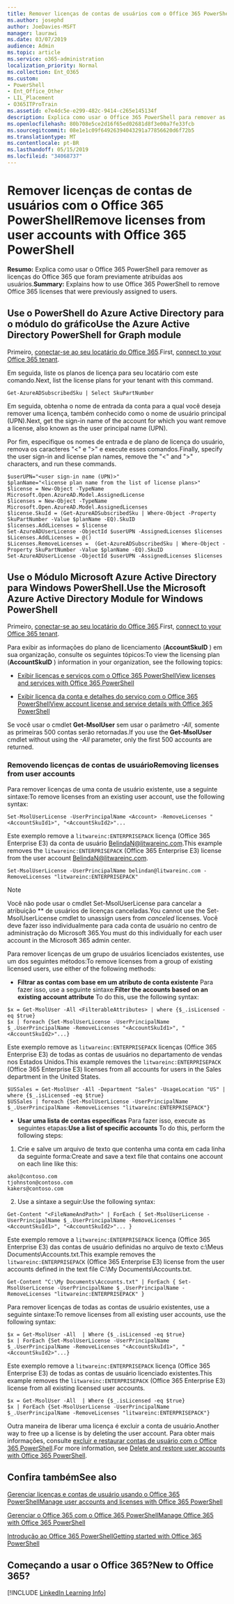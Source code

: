 ```yaml
---
title: Remover licenças de contas de usuários com o Office 365 PowerShell
ms.author: josephd
author: JoeDavies-MSFT
manager: laurawi
ms.date: 03/07/2019
audience: Admin
ms.topic: article
ms.service: o365-administration
localization_priority: Normal
ms.collection: Ent_O365
ms.custom:
- PowerShell
- Ent_Office_Other
- LIL_Placement
- O365ITProTrain
ms.assetid: e7e4dc5e-e299-482c-9414-c265e145134f
description: Explica como usar o Office 365 PowerShell para remover as licenças do Office 365 que foram previamente atribuídas aos usuários.
ms.openlocfilehash: 80b708e5ce2d16f65ed02681d8f3e00a7fe33fcb
ms.sourcegitcommit: 08e1e1c09f64926394043291a77856620d6f72b5
ms.translationtype: MT
ms.contentlocale: pt-BR
ms.lasthandoff: 05/15/2019
ms.locfileid: "34068737"
---
```

# <a name="remove-licenses-from-user-accounts-with-office-365-powershell"></a><span data-ttu-id="925ff-103">Remover licenças de contas de usuários com o Office 365 PowerShell</span><span class="sxs-lookup"><span data-stu-id="925ff-103">Remove licenses from user accounts with Office 365 PowerShell</span></span>

<span data-ttu-id="925ff-104">**Resumo:** Explica como usar o Office 365 PowerShell para remover as licenças do Office 365 que foram previamente atribuídas aos usuários.</span><span class="sxs-lookup"><span data-stu-id="925ff-104">**Summary:** Explains how to use Office 365 PowerShell to remove Office 365 licenses that were previously assigned to users.</span></span>

## <a name="use-the-azure-active-directory-powershell-for-graph-module"></a><span data-ttu-id="925ff-105">Use o PowerShell do Azure Active Directory para o módulo do gráfico</span><span class="sxs-lookup"><span data-stu-id="925ff-105">Use the Azure Active Directory PowerShell for Graph module</span></span>

<span data-ttu-id="925ff-106">Primeiro, [conectar-se ao seu locatário do Office 365](connect-to-office-365-powershell.md#connect-with-the-azure-active-directory-powershell-for-graph-module).</span><span class="sxs-lookup"><span data-stu-id="925ff-106">First, [connect to your Office 365 tenant](connect-to-office-365-powershell.md#connect-with-the-azure-active-directory-powershell-for-graph-module).</span></span>
  

<span data-ttu-id="925ff-107">Em seguida, liste os planos de licença para seu locatário com este comando.</span><span class="sxs-lookup"><span data-stu-id="925ff-107">Next, list the license plans for your tenant with this command.</span></span>

```
Get-AzureADSubscribedSku | Select SkuPartNumber
```

<span data-ttu-id="925ff-108">Em seguida, obtenha o nome de entrada da conta para a qual você deseja remover uma licença, também conhecido como o nome de usuário principal (UPN).</span><span class="sxs-lookup"><span data-stu-id="925ff-108">Next, get the sign-in name of the account for which you want remove a license, also known as the user principal name (UPN).</span></span>

<span data-ttu-id="925ff-109">Por fim, especifique os nomes de entrada e de plano de licença do usuário, remova os caracteres "<" e ">" e execute esses comandos.</span><span class="sxs-lookup"><span data-stu-id="925ff-109">Finally, specify the user sign-in and license plan names, remove the "<" and ">" characters, and run these commands.</span></span>

```
$userUPN="<user sign-in name (UPN)>"
$planName="<license plan name from the list of license plans>"
$license = New-Object -TypeName Microsoft.Open.AzureAD.Model.AssignedLicense
$licenses = New-Object -TypeName Microsoft.Open.AzureAD.Model.AssignedLicenses
$license.SkuId = (Get-AzureADSubscribedSku | Where-Object -Property SkuPartNumber -Value $planName -EQ).SkuID
$licenses.AddLicenses = $license
Set-AzureADUserLicense -ObjectId $userUPN -AssignedLicenses $licenses
$Licenses.AddLicenses = @()
$Licenses.RemoveLicenses =  (Get-AzureADSubscribedSku | Where-Object -Property SkuPartNumber -Value $planName -EQ).SkuID
Set-AzureADUserLicense -ObjectId $userUPN -AssignedLicenses $licenses
```

## <a name="use-the-microsoft-azure-active-directory-module-for-windows-powershell"></a><span data-ttu-id="925ff-110">Use o Módulo Microsoft Azure Active Directory para Windows PowerShell.</span><span class="sxs-lookup"><span data-stu-id="925ff-110">Use the Microsoft Azure Active Directory Module for Windows PowerShell</span></span>

<span data-ttu-id="925ff-111">Primeiro, [conectar-se ao seu locatário do Office 365](connect-to-office-365-powershell.md#connect-with-the-microsoft-azure-active-directory-module-for-windows-powershell).</span><span class="sxs-lookup"><span data-stu-id="925ff-111">First, [connect to your Office 365 tenant](connect-to-office-365-powershell.md#connect-with-the-microsoft-azure-active-directory-module-for-windows-powershell).</span></span>

   
<span data-ttu-id="925ff-112">Para exibir as informações do plano de licenciamento (**AccountSkuID** ) em sua organização, consulte os seguintes tópicos:</span><span class="sxs-lookup"><span data-stu-id="925ff-112">To view the licensing plan (**AccountSkuID** ) information in your organization, see the following topics:</span></span>
    
  - [<span data-ttu-id="925ff-113">Exibir licenças e serviços com o Office 365 PowerShell</span><span class="sxs-lookup"><span data-stu-id="925ff-113">View licenses and services with Office 365 PowerShell</span></span>](view-licenses-and-services-with-office-365-powershell.md)
    
  - [<span data-ttu-id="925ff-114">Exibir licença da conta e detalhes do serviço com o Office 365 PowerShell</span><span class="sxs-lookup"><span data-stu-id="925ff-114">View account license and service details with Office 365 PowerShell</span></span>](view-account-license-and-service-details-with-office-365-powershell.md)
    
<span data-ttu-id="925ff-115">Se você usar o cmdlet **Get-MsolUser** sem usar o parâmetro _-All_, somente as primeiras 500 contas serão retornadas.</span><span class="sxs-lookup"><span data-stu-id="925ff-115">If you use the **Get-MsolUser** cmdlet without using the _-All_ parameter, only the first 500 accounts are returned.</span></span>
    
### <a name="removing-licenses-from-user-accounts"></a><span data-ttu-id="925ff-116">Removendo licenças de contas de usuário</span><span class="sxs-lookup"><span data-stu-id="925ff-116">Removing licenses from user accounts</span></span>

<span data-ttu-id="925ff-117">Para remover licenças de uma conta de usuário existente, use a seguinte sintaxe:</span><span class="sxs-lookup"><span data-stu-id="925ff-117">To remove licenses from an existing user account, use the following syntax:</span></span>
  
```
Set-MsolUserLicense -UserPrincipalName <Account> -RemoveLicenses "<AccountSkuId1>", "<AccountSkuId2>"...
```

<span data-ttu-id="925ff-118">Este exemplo remove a `litwareinc:ENTERPRISEPACK` licença (Office 365 Enterprise E3) da conta de usuário BelindaN@litwareinc.com.</span><span class="sxs-lookup"><span data-stu-id="925ff-118">This example removes the `litwareinc:ENTERPRISEPACK` (Office 365 Enterprise E3) license from the user account BelindaN@litwareinc.com.</span></span>
  
```
Set-MsolUserLicense -UserPrincipalName belindan@litwareinc.com -RemoveLicenses "litwareinc:ENTERPRISEPACK"
```

>[!Note]
><span data-ttu-id="925ff-119">Você não pode usar o cmdlet Set-MsolUserLicense para cancelar a atribuição \*\* de usuários de licenças canceladas.</span><span class="sxs-lookup"><span data-stu-id="925ff-119">You cannot use the Set-MsolUserLicense cmdlet to unassign users from *canceled* licenses.</span></span> <span data-ttu-id="925ff-120">Você deve fazer isso individualmente para cada conta de usuário no centro de administração do Microsoft 365.</span><span class="sxs-lookup"><span data-stu-id="925ff-120">You must do this individually for each user account in the Microsoft 365 admin center.</span></span>
>

<span data-ttu-id="925ff-121">Para remover licenças de um grupo de usuários licenciados existentes, use um dos seguintes métodos:</span><span class="sxs-lookup"><span data-stu-id="925ff-121">To remove licenses from a group of existing licensed users, use either of the following methods:</span></span>
  
- <span data-ttu-id="925ff-122">**Filtrar as contas com base em um atributo de conta existente** Para fazer isso, use a seguinte sintaxe:</span><span class="sxs-lookup"><span data-stu-id="925ff-122">**Filter the accounts based on an existing account attribute** To do this, use the following syntax:</span></span>
    
```
$x = Get-MsolUser -All <FilterableAttributes> | where {$_.isLicensed -eq $true}
$x | foreach {Set-MsolUserLicense -UserPrincipalName $_.UserPrincipalName -RemoveLicenses "<AccountSkuId1>", "<AccountSkuId2>"...}
```

<span data-ttu-id="925ff-123">Este exemplo remove as `litwareinc:ENTERPRISEPACK` licenças (Office 365 Enterprise E3) de todas as contas de usuários no departamento de vendas nos Estados Unidos.</span><span class="sxs-lookup"><span data-stu-id="925ff-123">This example removes the  `litwareinc:ENTERPRISEPACK` (Office 365 Enterprise E3) licenses from all accounts for users in the Sales department in the United States.</span></span>
    
```
$USSales = Get-MsolUser -All -Department "Sales" -UsageLocation "US" | where {$_.isLicensed -eq $true}
$USSales | foreach {Set-MsolUserLicense -UserPrincipalName $_.UserPrincipalName -RemoveLicenses "litwareinc:ENTERPRISEPACK"}
```

- <span data-ttu-id="925ff-124">**Usar uma lista de contas específicas** Para fazer isso, execute as seguintes etapas:</span><span class="sxs-lookup"><span data-stu-id="925ff-124">**Use a list of specific accounts** To do this, perform the following steps:</span></span>
    
1. <span data-ttu-id="925ff-125">Crie e salve um arquivo de texto que contenha uma conta em cada linha da seguinte forma:</span><span class="sxs-lookup"><span data-stu-id="925ff-125">Create and save a text file that contains one account on each line like this:</span></span>
    
  ```
akol@contoso.com
tjohnston@contoso.com
kakers@contoso.com
  ```

2. <span data-ttu-id="925ff-126">Use a sintaxe a seguir:</span><span class="sxs-lookup"><span data-stu-id="925ff-126">Use the following syntax:</span></span>
    
  ```
  Get-Content "<FileNameAndPath>" | ForEach { Set-MsolUserLicense -UserPrincipalName $_.UserPrincipalName -RemoveLicenses "<AccountSkuId1>", "<AccountSkuId2>"... }
  ```

<span data-ttu-id="925ff-127">Este exemplo remove a `litwareinc:ENTERPRISEPACK` licença (Office 365 Enterprise E3) das contas de usuário definidas no arquivo de texto c:\Meus Documents\Accounts.txt.</span><span class="sxs-lookup"><span data-stu-id="925ff-127">This example removes the  `litwareinc:ENTERPRISEPACK` (Office 365 Enterprise E3) license from the user accounts defined in the text file C:\My Documents\Accounts.txt.</span></span>
    
  ```
  Get-Content "C:\My Documents\Accounts.txt" | ForEach { Set-MsolUserLicense -UserPrincipalName $_.UserPrincipalName -RemoveLicenses "litwareinc:ENTERPRISEPACK" }
  ```

<span data-ttu-id="925ff-128">Para remover licenças de todas as contas de usuário existentes, use a seguinte sintaxe:</span><span class="sxs-lookup"><span data-stu-id="925ff-128">To remove licenses from all existing user accounts, use the following syntax:</span></span>
  
```
$x = Get-MsolUser -All  | Where {$_.isLicensed -eq $true}
$x | ForEach {Set-MsolUserLicense -UserPrincipalName $_.UserPrincipalName -RemoveLicenses "<AccountSkuId1>", "<AccountSkuId2>"...}
```

<span data-ttu-id="925ff-129">Este exemplo remove a `litwareinc:ENTERPRISEPACK` licença (Office 365 Enterprise E3) de todas as contas de usuário licenciado existentes.</span><span class="sxs-lookup"><span data-stu-id="925ff-129">This example removes the  `litwareinc:ENTERPRISEPACK` (Office 365 Enterprise E3) license from all existing licensed user accounts.</span></span>
  
```
$x = Get-MsolUser -All  | Where {$_.isLicensed -eq $true}
$x | ForEach {Set-MsolUserLicense -UserPrincipalName $_.UserPrincipalName -RemoveLicenses "litwareinc:ENTERPRISEPACK"}
```

<span data-ttu-id="925ff-130">Outra maneira de liberar uma licença é excluir a conta de usuário.</span><span class="sxs-lookup"><span data-stu-id="925ff-130">Another way to free up a license is by deleting the user account.</span></span> <span data-ttu-id="925ff-131">Para obter mais informações, consulte [excluir e restaurar contas de usuário com o Office 365 PowerShell](delete-and-restore-user-accounts-with-office-365-powershell.md).</span><span class="sxs-lookup"><span data-stu-id="925ff-131">For more information, see [Delete and restore user accounts with Office 365 PowerShell](delete-and-restore-user-accounts-with-office-365-powershell.md).</span></span>
  
## <a name="see-also"></a><span data-ttu-id="925ff-132">Confira também</span><span class="sxs-lookup"><span data-stu-id="925ff-132">See also</span></span>

[<span data-ttu-id="925ff-133">Gerenciar licenças e contas de usuário usando o Office 365 PowerShell</span><span class="sxs-lookup"><span data-stu-id="925ff-133">Manage user accounts and licenses with Office 365 PowerShell</span></span>](manage-user-accounts-and-licenses-with-office-365-powershell.md)
  
[<span data-ttu-id="925ff-134">Gerenciar o Office 365 com o Office 365 PowerShell</span><span class="sxs-lookup"><span data-stu-id="925ff-134">Manage Office 365 with Office 365 PowerShell</span></span>](manage-office-365-with-office-365-powershell.md)
  
[<span data-ttu-id="925ff-135">Introdução ao Office 365 PowerShell</span><span class="sxs-lookup"><span data-stu-id="925ff-135">Getting started with Office 365 PowerShell</span></span>](getting-started-with-office-365-powershell.md)

    
## <a name="new-to-office-365"></a><span data-ttu-id="925ff-136">Começando a usar o Office 365?</span><span class="sxs-lookup"><span data-stu-id="925ff-136">New to Office 365?</span></span>

[!INCLUDE [LinkedIn Learning Info](../common/office/linkedin-learning-info.md)]
   

